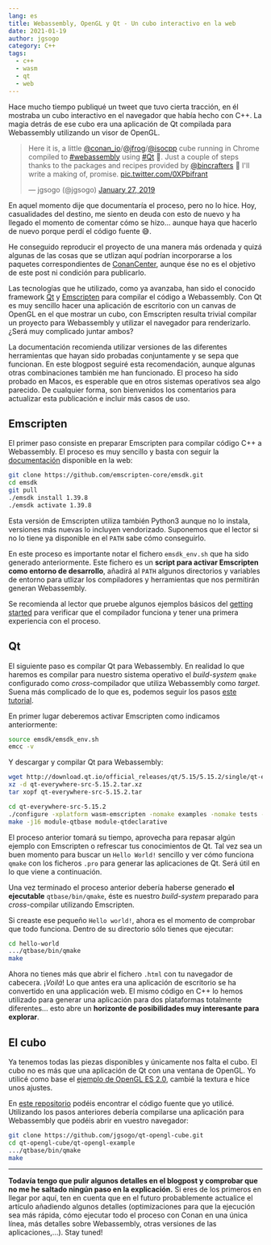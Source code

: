 ```yaml
---
lang: es
title: Webassembly, OpenGL y Qt - Un cubo interactivo en la web
date: 2021-01-19
author: jgsogo
category: C++
tags: 
  - c++
  - wasm
  - qt
  - web
---
```



Hace mucho tiempo publiqué un tweet que tuvo cierta tracción, en él mostraba
un cubo interactivo en el navegador que había hecho con C++. La magia detrás
de ese cubo era una aplicación de Qt compilada para Webassembly utilizando un
visor de OpenGL.

<!--more-->

<blockquote class="twitter-tweet tw-align-center"><p lang="en" dir="ltr">Here it is, a little <a href="https://twitter.com/conan_io?ref_src=twsrc%5Etfw">@conan_io</a>/<a href="https://twitter.com/jfrog?ref_src=twsrc%5Etfw">@jfrog</a>/<a href="https://twitter.com/isocpp?ref_src=twsrc%5Etfw">@isocpp</a> cube running in Chrome compiled to <a href="https://twitter.com/hashtag/webassembly?src=hash&amp;ref_src=twsrc%5Etfw">#webassembly</a> using <a href="https://twitter.com/hashtag/Qt?src=hash&amp;ref_src=twsrc%5Etfw">#Qt</a> 🤠. Just a couple of steps thanks to the packages and recipes provided by <a href="https://twitter.com/bincrafters?ref_src=twsrc%5Etfw">@bincrafters</a> 🤟 I&#39;ll write a making of, promise. <a href="https://t.co/0XPbifrant">pic.twitter.com/0XPbifrant</a></p>&mdash; jgsogo (@jgsogo) <a href="https://twitter.com/jgsogo/status/1089562018355527680?ref_src=twsrc%5Etfw">January 27, 2019</a></blockquote> 
<script async src="https://platform.twitter.com/widgets.js" charset="utf-8"></script>


En aquel momento dije que documentaría el proceso, pero no lo hice. Hoy, casualidades
del destino, me siento en deuda con esto de nuevo y ha llegado el momento de comentar
cómo se hizo... aunque haya que hacerlo de nuevo porque perdí el código fuente 😅.

He conseguido reproducir el proyecto de una manera más ordenada y quizá algunas de las
cosas que se utlizan aquí podrían incorporarse a los paquetes correspondientes de 
[ConanCenter](https://conan.io/center), aunque ése no es el objetivo de este post ni condición para publicarlo.

Las tecnologías que he utilizado, como ya avanzaba, han sido el conocido framework [Qt](https://qt.io)
y [Emscripten](https://emscripten.org/index.html) para compilar el código a Webassembly. Con Qt es muy sencillo hacer una 
aplicación de escritorio con un canvas de OpenGL en el que mostrar un cubo, con Emscripten
resulta trivial compilar un proyecto para Webassembly y utilizar el navegador para
renderizarlo. ¿Será muy complicado juntar ambos?

<base-alert type="next">
La documentación recomienda utilizar versiones de las diferentes herramientas
que hayan sido probadas conjuntamente y se sepa que funcionan. En este blogpost seguiré
esta recomendación, aunque algunas otras combinaciones también me han funcionado.
</base-alert>

<base-alert type="next">
El proceso ha sido probado en Macos, es esperable que en otros sistemas operativos
sea algo parecido. De cualquier forma, son bienvenidos los comentarios para actualizar esta
publicación e incluir más casos de uso.
</base-alert>

## Emscripten

El primer paso consiste en preparar Emscripten para compilar código C++ a Webassembly. El
proceso es muy sencillo y basta con seguir la [documentación](https://emscripten.org/docs/getting_started/downloads.html) disponible en la web:


```bash
git clone https://github.com/emscripten-core/emsdk.git
cd emsdk
git pull
./emsdk install 1.39.8
./emsdk activate 1.39.8
```

Esta versión de Emscripten utiliza también Python3 aunque no lo instala, versiones más
nuevas lo incluyen vendorizado. Suponemos que el lector si no lo tiene ya disponible en
el ``PATH`` sabe cómo conseguirlo.

En este proceso es importante notar el fichero ``emsdk_env.sh`` que ha sido generado
anteriormente. Este fichero es un **script para activar Emscripten como entorno de
desarrollo**, añadirá al ``PATH`` algunos directorios y variables de entorno para utlizar
los compiladores y herramientas que nos permitirán generan Webassembly.

Se recomienda al lector que pruebe algunos ejemplos básicos del [getting started](https://emscripten.org/docs/getting_started/Tutorial.html)
para verificar que el compilador funciona y tener una primera experiencia con el proceso.


## Qt

El siguiente paso es compilar Qt para Webassembly. En realidad lo que haremos es compilar
para nuestro sistema operativo el *build-system* ``qmake`` configurado como *cross*-compilador
que utiliza Webassembly como *target*. Suena más complicado de lo que es, podemos seguir
los pasos [este tutorial](https://doc.qt.io/qt-5/wasm.html).

En primer lugar deberemos activar Emscripten como indicamos anteriormente:

```bash
source emsdk/emsdk_env.sh
emcc -v
```

Y descargar y compilar Qt para Webassembly:

```bash
wget http://download.qt.io/official_releases/qt/5.15/5.15.2/single/qt-everywhere-src-5.15.2.tar.xz
xz -d qt-everywhere-src-5.15.2.tar.xz
tar xopf qt-everywhere-src-5.15.2.tar

cd qt-everywhere-src-5.15.2
./configure -xplatform wasm-emscripten -nomake examples -nomake tests -prefix $(pwd)/qtbase
make -j16 module-qtbase module-qtdeclarative
```

El proceso anterior tomará su tiempo, aprovecha para repasar algún ejemplo con Emscripten o refrescar
tus conocimientos de Qt. Tal vez sea un buen momento para buscar un ``Hello World!`` sencillo y ver cómo
funciona `qmake` con los ficheros `.pro` para generar las aplicaciones de Qt. Será útil en lo que viene
a continuación.

Una vez terminado el proceso anterior debería haberse generado **el ejecutable** ``qtbase/bin/qmake``, éste
es nuestro *build-system* preparado para *cross*-compilar utilizando Emscripten.

Si creaste ese pequeño ``Hello world!``, ahora es el momento de comprobar que todo funciona. Dentro de su
directorio sólo tienes que ejecutar:

```bash
cd hello-world
.../qtbase/bin/qmake
make
```

Ahora no tienes más que abrir el fichero ``.html`` con tu navegador de cabecera. ¡*Voilá*! Lo que antes
era una aplicación de escritorio se ha convertido en una applicación web. El mismo código en C++ lo
hemos utilizado para generar una aplicación para dos plataformas totalmente diferentes... esto abre
un **horizonte de posibilidades muy interesante para explorar**.


## El cubo

Ya tenemos todas las piezas disponibles y únicamente nos falta el cubo. El cubo no es más que una
aplicación de Qt con una ventana de OpenGL. Yo utilicé como base el [ejemplo de OpenGL ES 2.0](https://doc.qt.io/qt-5/qtopengl-cube-example.html), 
cambié la textura e hice unos ajustes.

En [este repositorio](https://github.com/jgsogo/qt-opengl-cube/tree/main/qt-opengl-example) podéis encontrar el código fuente que yo utilicé. Utilizando los pasos
anteriores debería compilarse una aplicación para Webassembly que podéis abrir en vuestro
navegador:

```bash
git clone https://github.com/jgsogo/qt-opengl-cube.git
cd qt-opengl-cube/qt-opengl-example
.../qtbase/bin/qmake
make
```

____
<base-alert type="next">
<strong>Todavía tengo que pulir algunos detalles en el blogpost y comprobar que no me he saltado
ningún paso en la explicación.</strong> Si eres de los primeros en llegar por aquí, ten en cuenta que en 
el futuro probablemente actualice el artículo añadiendo algunos detalles (optimizaciones para que
la ejecución sea más rápida, cómo ejecutar todo el proceso con Conan en una única línea, más detalles
sobre Webassembly, otras versiones de las aplicaciones,...). Stay tuned!
</base-alert>
